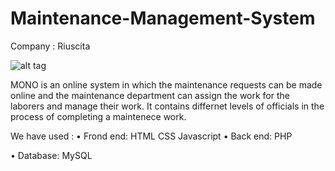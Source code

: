 # Maintenance-Management-System
Company : Riuscita

![alt tag](https://github.com/riuscita/Maintenance-Management-System/blob/master/mono.png)

MONO is an online system in which the maintenance requests can be made online and the maintenance department can assign the work for the laborers and manage their work. It contains differnet levels of officials in the process of completing a maintenece work.

We have used :
•	Frond end: 	HTML
			        CSS
              Javascript
•	Back end: 	PHP

•	Database:	MySQL
